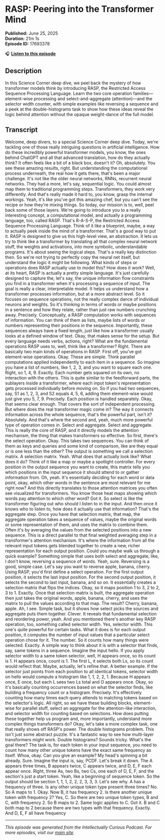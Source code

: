 # RASP: Peering into the Transformer Mind

**Published:** June 25, 2025  
**Duration:** 21m 1s  
**Episode ID:** 17693378

🎧 **[Listen to this episode](https://intellectuallycurious.buzzsprout.com/2529712/episodes/17693378-rasp-peering-into-the-transformer-mind)**

## Description

In this Science Corner deep dive, we peel back the mystery of how transformer models think by introducing RASP, the Restricted Access Sequence Processing Language. Learn the two core operation families—element-wise processing and select-and-aggregate (attention)—and the selector width counter, with simple examples like reversing a sequence and a peek at the double-histograms task to show how these ideas reveal the logic behind attention without the opaque weight-dance of the full model.

## Transcript

Welcome, deep divers, to a special Science Corner deep dive. Today, we're tackling one of those really intriguing questions in artificial intelligence. How do these incredibly powerful transformer models, you know, the ones behind ChatGPT and all that advanced translation, how do they actually think? It often feels like a bit of a black box, doesn't it? Oh, absolutely. You see these amazing results, right. But understanding the computational process underneath, the real how it gets there, that's been a major challenge. It's not like the older neural networks, RNNs, recurrent neural networks. They had a more, let's say, sequential logic. You could almost map them to traditional programming steps. Transformers, they work very differently. And that's really made it hard to, you know, grasp the internal workings. Yeah, it's like you've got this amazing chef, but you can't see the recipe or how they're mixing things. So today, our mission is to, well, peel back some of those layers. We're going to introduce you to a really interesting concept, a computational model, and actually a programming language, too, called RASP. That's R-A-S-P, the Restricted Access Sequence Processing Language. Think of it like a blueprint, maybe, a way to actually peek inside the mind of a transformer. That's a good way to put it. RASP is designed to give us this high-level view, an abstraction. It lets us try to think like a transformer by translating all that complex neural network stuff, the weights and activations, into more symbolic, understandable programs. It's about seeing the logical steps. That's a really key distinction then. So we're not trying to perfectly copy the neural net itself, but understand the logic it might be following. What kinds of steps or operations does RASP actually use to model this? How does it work? Well, at its heart, RASP is actually a pretty simple language. It's just carefully designed to capture the, let's say, the unique information flow constraints you find in a transformer when it's processing a sequence of input. The goal is really a clear, interpretable model. It helps us understand how a transformer processes information, but at a more abstract level. So it focuses on sequence operations, not the really complex dance of individual neurons and weights. So it's thinking in terms of words or maybe positions in a sentence and how they relate, rather than just raw numbers crunching away. Precisely. Conceptually, a RASP computation works with sequences of information. You can think of them as lists, maybe lists of words or numbers representing their positions in the sequence. Importantly, these sequences always have a fixed length, just like how a transformer usually looks at a defined window of text. Okay, that makes sense for the setup. But every language needs verbs, actions, right? What are the fundamental operations RASP uses to, well, think like a transformer? Right. There are basically two main kinds of operations in RASP. First off, you've got element-wise operations. Okay. These are simple. Think parallel computations applied independently to each item in a sequence. So imagine you have a list of numbers, like 1, 2, 3, and you want to square each one. Right, so 1, 4, 9. Exactly. Each number gets squared on its own, no interaction with the others. This is quite similar to the feedforward parts, the sublayers inside a transformer, where each input token's representation gets processed individually before moving on. So if you had two sequences, say, S1 as 1, 2, 3, and S2 equals 4, 5, 6, adding them element-wise would just give you 5, 7, 9. Precisely. Each position is handled separately. Okay, that seems clear enough. That covers the sort of independent processing. But where does the real transformer magic come in? The way it connects information across the whole sequence, that's the powerful part, isn't it? Absolutely. And that's where the second and, yeah, much more powerful type of operation comes in. Select and aggregate. Select and aggregate. This is really the core of RASP, and it directly models the attention mechanism, the thing that makes transformers so effective. So first, there's the select operation. Okay. This takes two sequences. You can think of them as keys and queries and some kind of comparison, like are they equal or is one less than the other? The output is something we call a selection matrix. A selection matrix. Yeah. What does that actually look like? What does it do? Think of it like a map or maybe a spotlight controller. For every position in the output sequence you want to create, this matrix tells you which positions in the input sequence it should attend to or gather information from. Oh, yeah. It's essentially deciding for each word or data point, okay, which other words in the sentence are most relevant for me right now? And this directly translates to those attention matrices you often see visualized for transformers. You know those heat maps showing which words pay attention to which other word? Got it. So select is like the transformer figuring out who should I listen to in the input. And then once it knows who to listen to, how does it actually use that information? That's the aggregate step. Once you have that selection matrix, that map, the aggregate operation takes a sequence of values, maybe the original words or some representation of them, and uses the matrix to combine them. Often it's by averaging the values from the selected positions into a new sequence. This is a direct parallel to that final weighted averaging step in a transformer's attention mechanism. It's where the information from all the relevant input tokens gets blended together to create a new, richer representation for each output position. Could you maybe walk us through a quick example? Something simple that uses both select and aggregate, like, I don't know, reversing a sequence of words. Yeah, sure. Reversing is a good, simple case. Let's say you want to reverse apple, banana, cherry. Using RASP, you'd first define a select operation. For the first output position, it selects the last input position. For the second output position, it selects the second to last input, banana, and so on. It essentially creates a selection matrix that flips the indices. Okay, so it maps position 1 to 3, 2 to 2, 3 to 1. Exactly. Once that selection matrix is built, the aggregate operation then just takes the original words, apple, banana, cherry, and uses the matrix to pull the values according to that map. The result? Cherry, banana, apple. Ah, I see. Simple task, but it shows how select picks the sources and aggregate puts them together. Clever. It reveals that fundamental selection and reordering power, yeah. And you mentioned there's another key RASP operation, too, something called selector width. Yes, selector width. This one's quite powerful for certain tasks. What it does is for each output position, it computes the number of input values that a particular select operation chose for it. The number. So it counts how many things were selected. Exactly. A simple way to think about it is with a selector that finds, say, same tokens in a sequence. Imagine the input hello. If you apply selector width to a same token selector, well, H appears once, so its count is 1. H appears once, count is 1. The first L, it selects both Ls, so its count would reflect that. Maybe, actually, let's refine that. A better example. If the selector just points from each position to all identical tokens, selector width on hello would compute a histogram like 1, 1, 2, 2, 1. Because H appears once, E once, but each L sees two Ls total and O appears once. Okay, so it's basically counting occurrences based on what the selector finds, like building a frequency count or a histogram. Precisely. It's effectively counting how many times each query attends to matching tokens based on the selector's logic. All right, so we have these building blocks, element-wise for parallel stuff, select an aggregate for the attention-like interaction, and selector width for counting based on selections. How does putting these together help us program and, more importantly, understand more complex things transformers do? Okay, let's take a more complex task, one that really shows off RASP's power. The double histograms problem. This isn't just some abstract puzzle. It's a fantastic way to see how multi-layer transformers might work. Double histograms? Sounds tricky. What's the goal there? The task is, for each token in your input sequence, you need to count how many other unique tokens have the exact same frequency as itself. Whoa, okay. Can you give an example? My head's spinning a bit already. Sure. Imagine the input is, say, PCDF. Let's break it down. The A appears three times, B appears twice, C appears twice, and D, E, F each appear once. Right, three As, two Bs, two Cs, one each of D, E, F, and the section's just a start token. Yeah, like a beginning of sequence token. So the output should be section 1, 1, 1, 2, 2, 2, 3, 3, 3. Let's see why. A has a frequency of three. Is any other unique token type present three times? No. So A maps to 1. Okay. Now B, it has frequency 2. Is there another unique token with frequency 2? Yes, C. So there are two unique token types, B and C, with frequency 2. So B maps to 2. Same logic applies to C. Got it. B and C both map to 2 because there are two types with that frequency. Exactly. And D, E, F all have frequency 

---
*This episode was generated from the Intellectually Curious Podcast. For more episodes, visit our [main site](https://intellectuallycurious.buzzsprout.com).*
